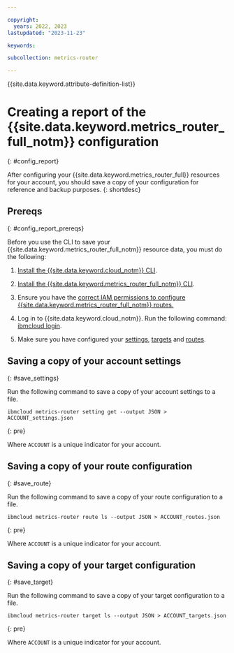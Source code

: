 ```yaml
---

copyright:
  years: 2022, 2023
lastupdated: "2023-11-23"

keywords:

subcollection: metrics-router

---
```


{{site.data.keyword.attribute-definition-list}}


# Creating a report of the {{site.data.keyword.metrics_router_full_notm}} configuration
{: #config_report}

After configuring your {{site.data.keyword.metrics_router_full}} resources for your account, you should save a copy of your configuration for reference and backup purposes.
{: shortdesc}

## Prereqs
{: #config_report_prereqs}

Before you use the CLI to save your {{site.data.keyword.metrics_router_full_notm}} resource data, you must do the following:

1. [Install the {{site.data.keyword.cloud_notm}} CLI](/docs/cli?topic=cli-install-ibmcloud-cli).

2. [Install the {{site.data.keyword.metrics_router_full_notm}} CLI](/docs/metrics-router?topic=metrics-router-metrics-router-cli-config).

3. Ensure you have the [correct IAM permissions to configure {{site.data.keyword.metrics_router_full_notm}} routes.](/docs/metrics-router?topic=metrics-router-iam)

4. Log in to {{site.data.keyword.cloud_notm}}. Run the following command: [ibmcloud login](/docs/cli?topic=cli-ibmcloud_cli#ibmcloud_login).

5. Make sure you have configured your [settings](/docs/metrics-router?topic=metrics-router-settings), [targets](/docs/metrics-router?topic=metrics-router-target-monitoring) and [routes](/docs/metrics-router?topic=metrics-router-route_rules_definitions).


## Saving a copy of your account settings
{: #save_settings}

Run the following command to save a copy of your account settings to a file.

```text
ibmcloud metrics-router setting get --output JSON > ACCOUNT_settings.json
```
{: pre}

Where `ACCOUNT` is a unique indicator for your account.

## Saving a copy of your route configuration
{: #save_route}

Run the following command to save a copy of your route configuration to a file.

```text
ibmcloud metrics-router route ls --output JSON > ACCOUNT_routes.json
```
{: pre}

Where `ACCOUNT` is a unique indicator for your account.

## Saving a copy of your target configuration
{: #save_target}

Run the following command to save a copy of your target configuration to a file.

```text
ibmcloud metrics-router target ls --output JSON > ACCOUNT_targets.json
```
{: pre}

Where `ACCOUNT` is a unique indicator for your account.
